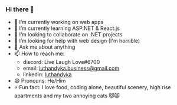### Hi there 👋

- 🔭 I’m currently working on web apps
- 🌱 I’m currently learning ASP.NET & React.js
- 👯 I’m looking to collaborate on .NET projects
- 🤔 I’m looking for help with web design (I'm horrible)
- 💬 Ask me about anything
- 📫 How to reach me: 
    - discord: Live Laugh Love#6700
    - email: luthandyka.business@gmail.com
    - linkedin: [luthandyka](https://www.linkedin.com/in/luthandyka/)
- 😄 Pronouns: He/Him
- ⚡ Fun fact: I love food, coding alone, beautiful scenery, high rise apartments and my two annoying cats 😾😾
